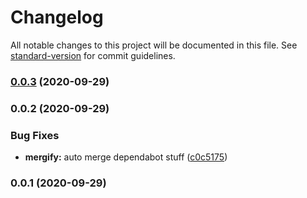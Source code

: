 # Changelog

All notable changes to this project will be documented in this file. See [standard-version](https://github.com/conventional-changelog/standard-version) for commit guidelines.

### [0.0.3](https://github.com/JordanSinko/generator-typescript-monorepo-accelerator/compare/v0.0.2...v0.0.3) (2020-09-29)

### 0.0.2 (2020-09-29)

### Bug Fixes

- **mergify:** auto merge dependabot stuff ([c0c5175](https://github.com/JordanSinko/generator-typescript-monorepo-accelerator/commit/c0c5175d2d1630d20d4505eab7d3790c6a5767d8))

### 0.0.1 (2020-09-29)
